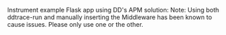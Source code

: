 Instrument example Flask app using DD's APM solution:
Note: Using both ddtrace-run and manually inserting the Middleware has been known to cause issues. Please only use one or the other.
